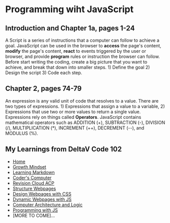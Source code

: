 # Programming wiht JavaScript

## Introduction and Chapter 1a, pages 1-24
A Script is a series of instructions that a computer can follow to achieve a goal. JavaScript can be used in the browser to **access** the page's content, **modify** the page's content, **react** to events triggered by the user or browser, and provide **program** rules or instruction the browser can follow. Before start writing the coding, create a big picture that you want to achieve, and break that down into smaller steps. 1) Define the goal  2) Design the script 3) Code each step.


## Chapter 2, pages 74-79
An expression is any valid unit of code that resolves to a value. There are two types of expressions. 1) Expressions that assign a value to a variable, 2) Expressions that use two or more values to return a single value. Expressions rely on things called **Operators**. JavaScript contains mathematical operators such as ADDITION (+), SUBTRACTION (-), DIVISION (/), MULTIPLICATION (*), INCREMENT (++), DECREMENT (--), and MODULUS (%). 




## My Learnings from DeltaV Code 102
- [Home](README.md)
- [Growth Mindset](GROWTH_MINDSET.md)
- [Learning Markdown](LEARNING_MARKDOWN.md)
- [Coder's Computer](CODERS_COMPUTER.md)
- [Revision Cloud ACP](REVISION_CLOUD.md)
- [Structure Webpages](STRUCTURE_WEBPAGES.md)
- [Design Webpages with CSS](DESIGN_WEBPAGES_CSS.md)
- [Dynamic Webpages with JS](DYNAMIC_WEBPAGES_JS.md)
- [Computer Architecture and Logic](COMPUTER_ARCHI_LOGIC.md)
- [Programming with JS](PROGRAMMING_WITH_JAVASCRIPT.md)
- [MORE TO COME]...
